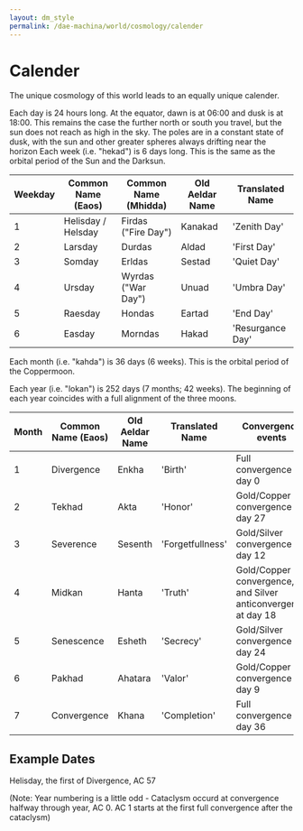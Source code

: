 ```yaml
---
layout: dm_style
permalink: /dae-machina/world/cosmology/calender
---
```


# Calender

The unique cosmology of this world leads to an equally unique calender.

Each day is 24 hours long.
At the equator, dawn is at 06:00 and dusk is at 18:00. This remains the case the further north or south you travel, but the sun does not reach as high in the sky. 
The poles are in a constant state of dusk, with the sun and other greater spheres always drifting near the horizon
Each week (i.e. "hekad") is 6 days long. This is the same as the orbital period of the
Sun and the Darksun.

| Weekday | Common Name (Eaos) | Common Name (Mhidda) | Old Aeldar Name | Translated Name  |
|---------|--------------------|----------------------|-----------------|------------------|     
| 1       | Helisday / Helsday | Firdas ("Fire Day")  | Kanakad         | 'Zenith Day'     |
| 2       | Larsday            | Durdas               | Aldad           | 'First Day'      |
| 3       | Somday             | Erldas               | Sestad          | 'Quiet Day'      |
| 4       | Ursday             | Wyrdas ("War Day")   | Unuad           | 'Umbra Day'      |
| 5       | Raesday            | Hondas               | Eartad          | 'End Day'        |
| 6       | Easday             | Morndas              | Hakad           | 'Resurgance Day' |

Each month (i.e. "kahda") is 36 days (6 weeks). This is the orbital period of the
Coppermoon.

Each year (i.e. "lokan") is 252 days (7 months; 42 weeks). The beginning of each year
coincides with a full alignment of the three moons.

| Month | Common Name (Eaos) | Old Aeldar Name | Translated Name | Convergence events |
|-------|--------------------|-----------------|-----------------|--------------------|     
| 1     | Divergence         | Enkha           | 'Birth'         | Full convergence at day 0 |
| 2     | Tekhad             | Akta            | 'Honor'         | Gold/Copper convergence at day 27 |
| 3     | Severence          | Sesenth         | 'Forgetfullness'| Gold/Silver convergence at day 12 |
| 4     | Midkan             | Hanta           | 'Truth'         | Gold/Copper convergence, and Silver anticonvergence at day 18 |
| 5     | Senescence         | Esheth          | 'Secrecy'       | Gold/Silver convergence at day 24 |
| 6     | Pakhad             | Ahatara         | 'Valor'         | Gold/Copper convergence at day 9 |
| 7     | Convergence        | Khana           | 'Completion'    | Full convergence at day 36 |



## Example Dates

Helisday, the first of Divergence, AC 57

(Note: Year numbering is a little odd - Cataclysm occurd at convergence halfway through year, AC 0. AC 1 starts at the first full convergence after the cataclysm)